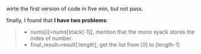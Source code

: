 wirte the first version of code in five min, but not pass.

finally, I found that **I have two problems**:
>+ nums[i]>nums[stack[-1]], mention that the mono syack stores the index of number.
>+ final_result=result[:length], get the list from [0] to [length-1]
